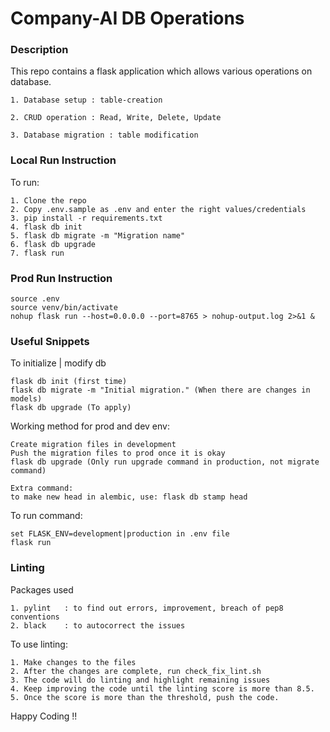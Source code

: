 # Company-AI DB Operations

### Description
This repo contains a flask application which allows various operations on database.

```
1. Database setup : table-creation

2. CRUD operation : Read, Write, Delete, Update

3. Database migration : table modification
```

### Local Run Instruction

To run:
```
1. Clone the repo
2. Copy .env.sample as .env and enter the right values/credentials
3. pip install -r requirements.txt
4. flask db init
5. flask db migrate -m "Migration name"
6. flask db upgrade
7. flask run
```
### Prod Run Instruction
```
source .env
source venv/bin/activate
nohup flask run --host=0.0.0.0 --port=8765 > nohup-output.log 2>&1 &

```


### Useful Snippets


To initialize | modify db
```
flask db init (first time)
flask db migrate -m "Initial migration." (When there are changes in models)
flask db upgrade (To apply)
```

Working method for prod and dev env:
```
Create migration files in development
Push the migration files to prod once it is okay
flask db upgrade (Only run upgrade command in production, not migrate command)

Extra command:
to make new head in alembic, use: flask db stamp head
```


To run command:
```
set FLASK_ENV=development|production in .env file
flask run
```

### Linting

Packages used
```
1. pylint   : to find out errors, improvement, breach of pep8 conventions
2. black    : to autocorrect the issues
```

To use linting:
```
1. Make changes to the files
2. After the changes are complete, run check_fix_lint.sh
3. The code will do linting and highlight remaining issues
4. Keep improving the code until the linting score is more than 8.5.
5. Once the score is more than the threshold, push the code. 

```

Happy Coding !!